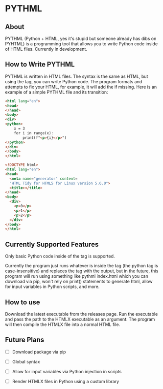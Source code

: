 # PYTHML

## About

PYTHML (Python + HTML, yes it's stupid but someone already has dibs on PYHTML) is a programming tool that allows you to write Python code inside of HTML files. Currently in development.

## How to Write PYTHML

PYTHML is written in HTML files. The syntax is the same as HTML, but using the <python> tag, you can write Python code. The program formats and attempts to fix your HTML, for example, it will add the <!DOCTYPE html> if missing. Here is an example of a simple PYTHML file and its transition:

```html
<html lang="en">
<head>
</head>
<body>
<div>
<python>
    x = 3
    for i in range(x):
        print(f"<p>{i}</p>")
</python>
</div>
</body>
</html>
```


```html
<!DOCTYPE html>
<html lang="en">
<head>
  <meta name="generator" content=
  "HTML Tidy for HTML5 for Linux version 5.6.0">
  <title></title>
</head>
<body>
  <div>
    <p>0</p>
    <p>1</p>
    <p>2</p>
  </div>
</body>
</html>
```

## Currently Supported Features
Only basic Python code inside of the <python> tag is supported. 

Currently the program just runs whatever is inside the <python> tag (the python tag is case-insensitive) and replaces the tag with the output, but in the future, this program will run using something like pythml index.html which you can download via pip, won't rely on print() statements to generate html, allow for input variables in Python scripts, and more.

## How to use

Download the latest executable from the releases page. Run the executable and pass the path to the HTMLX executable as an argument. The program will then compile the HTMLX file into a normal HTML file.

## Future Plans

- [ ] Download package via pip
- [ ] Global syntax
- [ ] Allow for input variables via Python injection in scripts
- [ ] Render HTMLX files in Python using a custom library


